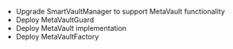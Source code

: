- Upgrade SmartVaultManager to support MetaVault functionality
- Deploy MetaVaultGuard
- Deploy MetaVault implementation
- Deploy MetaVaultFactory